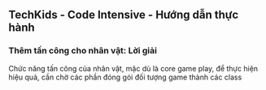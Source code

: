 ## TechKids - Code Intensive - Hướng dẫn thực hành
### Thêm tấn công cho nhân vật: Lời giải

Chức năng tấn công của nhân vật, mặc dù là core game play, để thực hiện hiệu quả, cần chờ các phần đóng gói đối tượng game thành các class